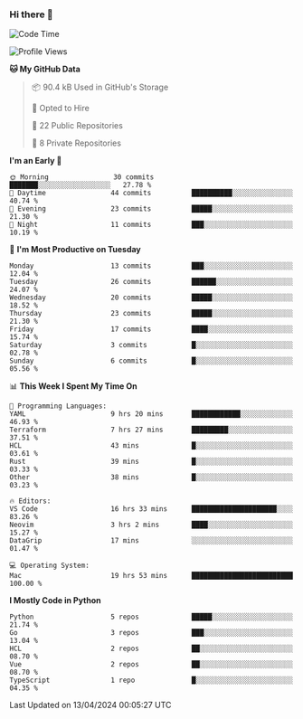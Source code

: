 ### Hi there 👋
<!--![visitors](https://visitor-badge.glitch.me/badge?page_id=d0zingcat)-->
<!--
**d0zingcat/d0zingcat** is a ✨ _special_ ✨ repository because its `README.md` (this file) appears on your GitHub profile.

Here are some ideas to get you started:

- 🔭 I’m currently working on ...
- 🌱 I’m currently learning ...
- 👯 I’m looking to collaborate on ...
- 🤔 I’m looking for help with ...
- 💬 Ask me about ...
- 📫 How to reach me: ...
- 😄 Pronouns: ...
- ⚡ Fun fact: ...
-->
<!--START_SECTION:waka-->
![Code Time](http://img.shields.io/badge/Code%20Time-3%2C462%20hrs%2058%20mins-blue)

![Profile Views](http://img.shields.io/badge/Profile%20Views-0-blue)

**🐱 My GitHub Data** 

> 📦 90.4 kB Used in GitHub's Storage 
 > 
> 💼 Opted to Hire
 > 
> 📜 22 Public Repositories 
 > 
> 🔑 8 Private Repositories 
 > 
**I'm an Early 🐤** 

```text
🌞 Morning                30 commits          ███████░░░░░░░░░░░░░░░░░░   27.78 % 
🌆 Daytime                44 commits          ██████████░░░░░░░░░░░░░░░   40.74 % 
🌃 Evening                23 commits          █████░░░░░░░░░░░░░░░░░░░░   21.30 % 
🌙 Night                  11 commits          ███░░░░░░░░░░░░░░░░░░░░░░   10.19 % 
```
📅 **I'm Most Productive on Tuesday** 

```text
Monday                   13 commits          ███░░░░░░░░░░░░░░░░░░░░░░   12.04 % 
Tuesday                  26 commits          ██████░░░░░░░░░░░░░░░░░░░   24.07 % 
Wednesday                20 commits          █████░░░░░░░░░░░░░░░░░░░░   18.52 % 
Thursday                 23 commits          █████░░░░░░░░░░░░░░░░░░░░   21.30 % 
Friday                   17 commits          ████░░░░░░░░░░░░░░░░░░░░░   15.74 % 
Saturday                 3 commits           █░░░░░░░░░░░░░░░░░░░░░░░░   02.78 % 
Sunday                   6 commits           █░░░░░░░░░░░░░░░░░░░░░░░░   05.56 % 
```


📊 **This Week I Spent My Time On** 

```text
💬 Programming Languages: 
YAML                     9 hrs 20 mins       ████████████░░░░░░░░░░░░░   46.93 % 
Terraform                7 hrs 27 mins       █████████░░░░░░░░░░░░░░░░   37.51 % 
HCL                      43 mins             █░░░░░░░░░░░░░░░░░░░░░░░░   03.61 % 
Rust                     39 mins             █░░░░░░░░░░░░░░░░░░░░░░░░   03.33 % 
Other                    38 mins             █░░░░░░░░░░░░░░░░░░░░░░░░   03.23 % 

🔥 Editors: 
VS Code                  16 hrs 33 mins      █████████████████████░░░░   83.26 % 
Neovim                   3 hrs 2 mins        ████░░░░░░░░░░░░░░░░░░░░░   15.27 % 
DataGrip                 17 mins             ░░░░░░░░░░░░░░░░░░░░░░░░░   01.47 % 

💻 Operating System: 
Mac                      19 hrs 53 mins      █████████████████████████   100.00 % 
```

**I Mostly Code in Python** 

```text
Python                   5 repos             █████░░░░░░░░░░░░░░░░░░░░   21.74 % 
Go                       3 repos             ███░░░░░░░░░░░░░░░░░░░░░░   13.04 % 
HCL                      2 repos             ██░░░░░░░░░░░░░░░░░░░░░░░   08.70 % 
Vue                      2 repos             ██░░░░░░░░░░░░░░░░░░░░░░░   08.70 % 
TypeScript               1 repo              █░░░░░░░░░░░░░░░░░░░░░░░░   04.35 % 
```




 Last Updated on 13/04/2024 00:05:27 UTC
<!--END_SECTION:waka-->

